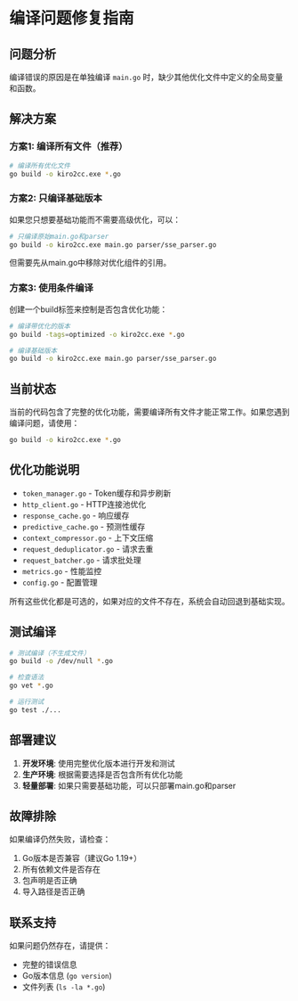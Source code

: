 # 编译问题修复指南

## 问题分析

编译错误的原因是在单独编译 `main.go` 时，缺少其他优化文件中定义的全局变量和函数。

## 解决方案

### 方案1: 编译所有文件（推荐）

```bash
# 编译所有优化文件
go build -o kiro2cc.exe *.go
```

### 方案2: 只编译基础版本

如果您只想要基础功能而不需要高级优化，可以：

```bash
# 只编译原始main.go和parser
go build -o kiro2cc.exe main.go parser/sse_parser.go
```

但需要先从main.go中移除对优化组件的引用。

### 方案3: 使用条件编译

创建一个build标签来控制是否包含优化功能：

```bash
# 编译带优化的版本
go build -tags=optimized -o kiro2cc.exe *.go

# 编译基础版本
go build -o kiro2cc.exe main.go parser/sse_parser.go
```

## 当前状态

当前的代码包含了完整的优化功能，需要编译所有文件才能正常工作。如果您遇到编译问题，请使用：

```bash
go build -o kiro2cc.exe *.go
```

## 优化功能说明

- `token_manager.go` - Token缓存和异步刷新
- `http_client.go` - HTTP连接池优化
- `response_cache.go` - 响应缓存
- `predictive_cache.go` - 预测性缓存
- `context_compressor.go` - 上下文压缩
- `request_deduplicator.go` - 请求去重
- `request_batcher.go` - 请求批处理
- `metrics.go` - 性能监控
- `config.go` - 配置管理

所有这些优化都是可选的，如果对应的文件不存在，系统会自动回退到基础实现。

## 测试编译

```bash
# 测试编译（不生成文件）
go build -o /dev/null *.go

# 检查语法
go vet *.go

# 运行测试
go test ./...
```

## 部署建议

1. **开发环境**: 使用完整优化版本进行开发和测试
2. **生产环境**: 根据需要选择是否包含所有优化功能
3. **轻量部署**: 如果只需要基础功能，可以只部署main.go和parser

## 故障排除

如果编译仍然失败，请检查：

1. Go版本是否兼容（建议Go 1.19+）
2. 所有依赖文件是否存在
3. 包声明是否正确
4. 导入路径是否正确

## 联系支持

如果问题仍然存在，请提供：
- 完整的错误信息
- Go版本信息 (`go version`)
- 文件列表 (`ls -la *.go`)
